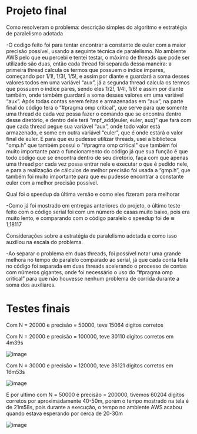 # Projeto final


Como resolveram o problema:  descrição simples do algoritmo e estratégia de paralelismo adotada


  -O codigo feito foi para tentar encontrar a constante de euler com a maior precisão possível, usando a seguinte técnica de paralelismo. No ambiente AWS pelo que eu percebi e tentei testar, o máximo de 
threads que pode ser utilizado são duas, então cada thread foi separada dessa maneira: a primeira thread calcula os termos que possuem o índice ímpares, começando por 1/1!, 1/3!, 1/5!, e assim por diante e
guardará a soma desses valores todos em uma variável “aux”, já a segunda thread calcula os termos que possuem o índice pares, sendo eles 1/2!, 1/4!, 1/6! e assim por diante também, onde também guardará a
soma desses valores em uma variável “aux”. Após todas contas serem feitas e armazenadas em “aux”, na parte final do código terá o “#pragma omp critical”, que serve para que somente uma thread de cada vez
possa fazer o comando que se encontra dentro desse diretório, e dentro dele terá “mpf_add(euler, euler, aux)” que fará com que cada thread pegue sua variável “aux”, onde todo valor está armazenado, e some
em outra variável “euler”, que é onde estará o valor final de euler. E para que eu pudesse utilizar threads, usei a biblioteca "omp.h" que também possui o "#pragma omp critical" que também foi muito
importante para o funcionamento do código já que sua função é que todo código que se encontra dentro de seu diretório, faça com que apenas uma thread por cada vez possa entrar nele e executar o que é 
pedido nele, e para a realização de cálculos de melhor precisão foi usada a “gmp.h”, que também foi muito importante para que eu pudesse encontrar a constante euler com a melhor precisão possível.


Qual foi o speedup da última versão  e como eles fizeram para melhorar


  -Como já foi mostrado em entregas anteriores do projeto, o último teste feito com o código serial foi com um número de casas muito baixo, pois era muito lento, e comparando com o código paralelo o 
speedup foi de ≅ 1,18117


Considerações sobre a estratégia de paralelismo adotada e como isso auxiliou na escala do problema. 


  -Ao separar o problema em duas threads, foi possível notar uma grande melhora no tempo do paralelo comparado ao serial, já que cada conta feita no código foi separada em duas threads acelerando o 
processo de contas com números gigantes, onde foi necessário o uso do “#pragma omp critical” para que não houvesse nenhum problema de corrida durante a soma dos auxiliares.

# Testes finais

Com N = 20000 e precisão = 50000, teve 15064 digitos corretos

Com N = 20000 e precisão = 100000, teve 30110 digitos corretos em 4m39s

![image](https://github.com/maat65/CompParalela/assets/83376070/17c9feb4-97ab-4c1f-9f78-cc0c7f5c4cc0)

Com N = 30000 e precisão = 120000, teve 36121 digitos corretos em 16m53s

![image](https://github.com/maat65/CompParalela/assets/83376070/6490327f-e2bf-4bb2-9f85-c817fa611c50)

E por ultimo com N = 50000 e precisão = 200000, tivemos 60204 digitos corretos por aproximadamente 40-50m, porém o tempo mostrado na tela é de 21m58s, pois durante a execução, o tempo no ambiente AWS acabou quando estava esperando por cerca de 20-30m

![image](https://github.com/maat65/CompParalela/assets/83376070/01523a74-7e52-4032-9a3d-7137c2724e4d)
